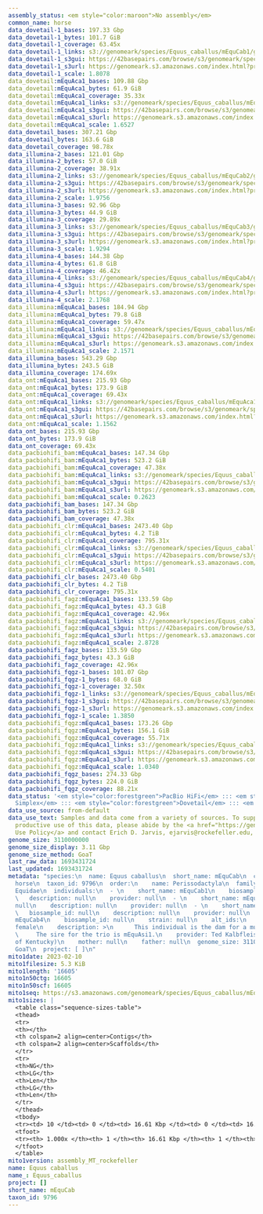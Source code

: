 ```yaml
---
assembly_status: <em style="color:maroon">No assembly</em>
common_name: horse
data_dovetail-1_bases: 197.33 Gbp
data_dovetail-1_bytes: 101.7 GiB
data_dovetail-1_coverage: 63.45x
data_dovetail-1_links: s3://genomeark/species/Equus_caballus/mEquCab1/genomic_data/dovetail/<br>
data_dovetail-1_s3gui: https://42basepairs.com/browse/s3/genomeark/species/Equus_caballus/mEquCab1/genomic_data/dovetail/
data_dovetail-1_s3url: https://genomeark.s3.amazonaws.com/index.html?prefix=species/Equus_caballus/mEquCab1/genomic_data/dovetail/
data_dovetail-1_scale: 1.8078
data_dovetail:mEquAca1_bases: 109.88 Gbp
data_dovetail:mEquAca1_bytes: 61.9 GiB
data_dovetail:mEquAca1_coverage: 35.33x
data_dovetail:mEquAca1_links: s3://genomeark/species/Equus_caballus/mEquAca1/genomic_data/dovetail/<br>
data_dovetail:mEquAca1_s3gui: https://42basepairs.com/browse/s3/genomeark/species/Equus_caballus/mEquAca1/genomic_data/dovetail/
data_dovetail:mEquAca1_s3url: https://genomeark.s3.amazonaws.com/index.html?prefix=species/Equus_caballus/mEquAca1/genomic_data/dovetail/
data_dovetail:mEquAca1_scale: 1.6527
data_dovetail_bases: 307.21 Gbp
data_dovetail_bytes: 163.6 GiB
data_dovetail_coverage: 98.78x
data_illumina-2_bases: 121.01 Gbp
data_illumina-2_bytes: 57.0 GiB
data_illumina-2_coverage: 38.91x
data_illumina-2_links: s3://genomeark/species/Equus_caballus/mEquCab2/genomic_data/illumina/<br>
data_illumina-2_s3gui: https://42basepairs.com/browse/s3/genomeark/species/Equus_caballus/mEquCab2/genomic_data/illumina/
data_illumina-2_s3url: https://genomeark.s3.amazonaws.com/index.html?prefix=species/Equus_caballus/mEquCab2/genomic_data/illumina/
data_illumina-2_scale: 1.9756
data_illumina-3_bases: 92.96 Gbp
data_illumina-3_bytes: 44.9 GiB
data_illumina-3_coverage: 29.89x
data_illumina-3_links: s3://genomeark/species/Equus_caballus/mEquCab3/genomic_data/illumina/<br>
data_illumina-3_s3gui: https://42basepairs.com/browse/s3/genomeark/species/Equus_caballus/mEquCab3/genomic_data/illumina/
data_illumina-3_s3url: https://genomeark.s3.amazonaws.com/index.html?prefix=species/Equus_caballus/mEquCab3/genomic_data/illumina/
data_illumina-3_scale: 1.9294
data_illumina-4_bases: 144.38 Gbp
data_illumina-4_bytes: 61.8 GiB
data_illumina-4_coverage: 46.42x
data_illumina-4_links: s3://genomeark/species/Equus_caballus/mEquCab4/genomic_data/illumina/<br>
data_illumina-4_s3gui: https://42basepairs.com/browse/s3/genomeark/species/Equus_caballus/mEquCab4/genomic_data/illumina/
data_illumina-4_s3url: https://genomeark.s3.amazonaws.com/index.html?prefix=species/Equus_caballus/mEquCab4/genomic_data/illumina/
data_illumina-4_scale: 2.1768
data_illumina:mEquAca1_bases: 184.94 Gbp
data_illumina:mEquAca1_bytes: 79.8 GiB
data_illumina:mEquAca1_coverage: 59.47x
data_illumina:mEquAca1_links: s3://genomeark/species/Equus_caballus/mEquAca1/genomic_data/illumina/<br>
data_illumina:mEquAca1_s3gui: https://42basepairs.com/browse/s3/genomeark/species/Equus_caballus/mEquAca1/genomic_data/illumina/
data_illumina:mEquAca1_s3url: https://genomeark.s3.amazonaws.com/index.html?prefix=species/Equus_caballus/mEquAca1/genomic_data/illumina/
data_illumina:mEquAca1_scale: 2.1571
data_illumina_bases: 543.29 Gbp
data_illumina_bytes: 243.5 GiB
data_illumina_coverage: 174.69x
data_ont:mEquAca1_bases: 215.93 Gbp
data_ont:mEquAca1_bytes: 173.9 GiB
data_ont:mEquAca1_coverage: 69.43x
data_ont:mEquAca1_links: s3://genomeark/species/Equus_caballus/mEquAca1/genomic_data/ont/<br>
data_ont:mEquAca1_s3gui: https://42basepairs.com/browse/s3/genomeark/species/Equus_caballus/mEquAca1/genomic_data/ont/
data_ont:mEquAca1_s3url: https://genomeark.s3.amazonaws.com/index.html?prefix=species/Equus_caballus/mEquAca1/genomic_data/ont/
data_ont:mEquAca1_scale: 1.1562
data_ont_bases: 215.93 Gbp
data_ont_bytes: 173.9 GiB
data_ont_coverage: 69.43x
data_pacbiohifi_bam:mEquAca1_bases: 147.34 Gbp
data_pacbiohifi_bam:mEquAca1_bytes: 523.2 GiB
data_pacbiohifi_bam:mEquAca1_coverage: 47.38x
data_pacbiohifi_bam:mEquAca1_links: s3://genomeark/species/Equus_caballus/mEquAca1/genomic_data/pacbio_hifi/<br>
data_pacbiohifi_bam:mEquAca1_s3gui: https://42basepairs.com/browse/s3/genomeark/species/Equus_caballus/mEquAca1/genomic_data/pacbio_hifi/
data_pacbiohifi_bam:mEquAca1_s3url: https://genomeark.s3.amazonaws.com/index.html?prefix=species/Equus_caballus/mEquAca1/genomic_data/pacbio_hifi/
data_pacbiohifi_bam:mEquAca1_scale: 0.2623
data_pacbiohifi_bam_bases: 147.34 Gbp
data_pacbiohifi_bam_bytes: 523.2 GiB
data_pacbiohifi_bam_coverage: 47.38x
data_pacbiohifi_clr:mEquAca1_bases: 2473.40 Gbp
data_pacbiohifi_clr:mEquAca1_bytes: 4.2 TiB
data_pacbiohifi_clr:mEquAca1_coverage: 795.31x
data_pacbiohifi_clr:mEquAca1_links: s3://genomeark/species/Equus_caballus/mEquAca1/genomic_data/pacbio_hifi/<br>
data_pacbiohifi_clr:mEquAca1_s3gui: https://42basepairs.com/browse/s3/genomeark/species/Equus_caballus/mEquAca1/genomic_data/pacbio_hifi/
data_pacbiohifi_clr:mEquAca1_s3url: https://genomeark.s3.amazonaws.com/index.html?prefix=species/Equus_caballus/mEquAca1/genomic_data/pacbio_hifi/
data_pacbiohifi_clr:mEquAca1_scale: 0.5401
data_pacbiohifi_clr_bases: 2473.40 Gbp
data_pacbiohifi_clr_bytes: 4.2 TiB
data_pacbiohifi_clr_coverage: 795.31x
data_pacbiohifi_fagz:mEquAca1_bases: 133.59 Gbp
data_pacbiohifi_fagz:mEquAca1_bytes: 43.3 GiB
data_pacbiohifi_fagz:mEquAca1_coverage: 42.96x
data_pacbiohifi_fagz:mEquAca1_links: s3://genomeark/species/Equus_caballus/mEquAca1/genomic_data/pacbiohifi_fagz/<br>
data_pacbiohifi_fagz:mEquAca1_s3gui: https://42basepairs.com/browse/s3/genomeark/species/Equus_caballus/mEquAca1/genomic_data/pacbiohifi_fagz/
data_pacbiohifi_fagz:mEquAca1_s3url: https://genomeark.s3.amazonaws.com/index.html?prefix=species/Equus_caballus/mEquAca1/genomic_data/pacbiohifi_fagz/
data_pacbiohifi_fagz:mEquAca1_scale: 2.8728
data_pacbiohifi_fagz_bases: 133.59 Gbp
data_pacbiohifi_fagz_bytes: 43.3 GiB
data_pacbiohifi_fagz_coverage: 42.96x
data_pacbiohifi_fqgz-1_bases: 101.07 Gbp
data_pacbiohifi_fqgz-1_bytes: 68.0 GiB
data_pacbiohifi_fqgz-1_coverage: 32.50x
data_pacbiohifi_fqgz-1_links: s3://genomeark/species/Equus_caballus/mEquCab1/genomic_data/pacbio_hifi/<br>
data_pacbiohifi_fqgz-1_s3gui: https://42basepairs.com/browse/s3/genomeark/species/Equus_caballus/mEquCab1/genomic_data/pacbio_hifi/
data_pacbiohifi_fqgz-1_s3url: https://genomeark.s3.amazonaws.com/index.html?prefix=species/Equus_caballus/mEquCab1/genomic_data/pacbio_hifi/
data_pacbiohifi_fqgz-1_scale: 1.3850
data_pacbiohifi_fqgz:mEquAca1_bases: 173.26 Gbp
data_pacbiohifi_fqgz:mEquAca1_bytes: 156.1 GiB
data_pacbiohifi_fqgz:mEquAca1_coverage: 55.71x
data_pacbiohifi_fqgz:mEquAca1_links: s3://genomeark/species/Equus_caballus/mEquAca1/genomic_data/pacbio_hifi/<br>
data_pacbiohifi_fqgz:mEquAca1_s3gui: https://42basepairs.com/browse/s3/genomeark/species/Equus_caballus/mEquAca1/genomic_data/pacbio_hifi/
data_pacbiohifi_fqgz:mEquAca1_s3url: https://genomeark.s3.amazonaws.com/index.html?prefix=species/Equus_caballus/mEquAca1/genomic_data/pacbio_hifi/
data_pacbiohifi_fqgz:mEquAca1_scale: 1.0340
data_pacbiohifi_fqgz_bases: 274.33 Gbp
data_pacbiohifi_fqgz_bytes: 224.0 GiB
data_pacbiohifi_fqgz_coverage: 88.21x
data_status: '<em style="color:forestgreen">PacBio HiFi</em> ::: <em style="color:forestgreen">ONT
  Simplex</em> ::: <em style="color:forestgreen">Dovetail</em> ::: <em style="color:forestgreen">Illumina</em>'
data_use_source: from-default
data_use_text: Samples and data come from a variety of sources. To support fair and
  productive use of this data, please abide by the <a href="https://genome10k.soe.ucsc.edu/data-use-policies/">Data
  Use Policy</a> and contact Erich D. Jarvis, ejarvis@rockefeller.edu, with any questions.
genome_size: 3110000000
genome_size_display: 3.11 Gbp
genome_size_method: GoaT
last_raw_data: 1693431724
last_updated: 1693431724
metadata: "species:\n  name: Equus caballus\n  short_name: mEquCab\n  common_name:
  horse\n  taxon_id: 9796\n  order:\n    name: Perissodactyla\n  family:\n    name:
  Equidae\n  individuals:\n  - \n    short_name: mEquCab1\n    biosample_id: null\n
  \   description: null\n    provider: null\n  - \n    short_name: mEquCab2\n    biosample_id:
  null\n    description: null\n    provider: null\n  - \n    short_name: mEquCab3\n
  \   biosample_id: null\n    description: null\n    provider: null\n  - \n    short_name:
  mEquCab4\n    biosample_id: null\n    strain: null\n    alt_ids:\n    - 3958\n    sex:
  female\n    description: >\n      This individual is the dam for a mule trio (mEquAca1).\n
  \     The sire for the trio is mEquAsi1.\n    provider: Ted Kalbfleisch (University
  of Kentucky)\n    mother: null\n    father: null\n  genome_size: 3110000000\n  genome_size_method:
  GoaT\n  project: [ ]\n"
mito1date: 2023-02-10
mito1filesize: 5.3 KiB
mito1length: '16605'
mito1n50ctg: 16605
mito1n50scf: 16605
mito1seq: https://s3.amazonaws.com/genomeark/species/Equus_caballus/mEquCab1/assembly_MT_rockefeller/mEquCab1.MT.20230210.fasta.gz
mito1sizes: |
  <table class="sequence-sizes-table">
  <thead>
  <tr>
  <th></th>
  <th colspan=2 align=center>Contigs</th>
  <th colspan=2 align=center>Scaffolds</th>
  </tr>
  <tr>
  <th>NG</th>
  <th>LG</th>
  <th>Len</th>
  <th>LG</th>
  <th>Len</th>
  </tr>
  </thead>
  <tbody>
  <tr><td> 10 </td><td> 0 </td><td> 16.61 Kbp </td><td> 0 </td><td> 16.61 Kbp </td></tr><tr><td> 20 </td><td> 0 </td><td> 16.61 Kbp </td><td> 0 </td><td> 16.61 Kbp </td></tr><tr><td> 30 </td><td> 0 </td><td> 16.61 Kbp </td><td> 0 </td><td> 16.61 Kbp </td></tr><tr><td> 40 </td><td> 0 </td><td> 16.61 Kbp </td><td> 0 </td><td> 16.61 Kbp </td></tr><tr style="background-color:#cccccc;"><td> 50 </td><td> 0 </td><td style="background-color:#ff8888;"> 16.61 Kbp </td><td> 0 </td><td style="background-color:#ff8888;"> 16.61 Kbp </td></tr><tr><td> 60 </td><td> 0 </td><td> 16.61 Kbp </td><td> 0 </td><td> 16.61 Kbp </td></tr><tr><td> 70 </td><td> 0 </td><td> 16.61 Kbp </td><td> 0 </td><td> 16.61 Kbp </td></tr><tr><td> 80 </td><td> 0 </td><td> 16.61 Kbp </td><td> 0 </td><td> 16.61 Kbp </td></tr><tr><td> 90 </td><td> 0 </td><td> 16.61 Kbp </td><td> 0 </td><td> 16.61 Kbp </td></tr><tr><td> 100 </td><td> 0 </td><td> 16.61 Kbp </td><td> 0 </td><td> 16.61 Kbp </td></tr></tbody>
  <tfoot>
  <tr><th> 1.000x </th><th> 1 </th><th> 16.61 Kbp </th><th> 1 </th><th> 16.61 Kbp </th></tr>
  </tfoot>
  </table>
mito1version: assembly_MT_rockefeller
name: Equus caballus
name_: Equus_caballus
project: []
short_name: mEquCab
taxon_id: 9796
---
```

